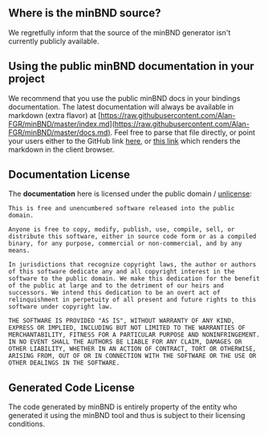 ## Where is the minBND source?

We regretfully inform that the source of the minBND generator isn't currently publicly available.

## Using the public minBND documentation in your project

We recommend that you use the public minBND docs in your bindings documentation. The latest documentation will always be available in markdown (extra flavor) at [https://raw.githubusercontent.com/Alan-FGR/minBND/master/index.md](https://raw.githubusercontent.com/Alan-FGR/minBND/master/docs.md). Feel free to parse that file directly, or point your users either to the GitHub link [here](https://github.com/Alan-FGR/minBND/blob/master/docs.md), or [this link](https://alan-fgr.github.io/minBND/) which renders the markdown in the client browser.

## Documentation License

The **documentation** here is licensed under the public domain / [unlicense](unlicense.org):

```
This is free and unencumbered software released into the public domain.

Anyone is free to copy, modify, publish, use, compile, sell, or
distribute this software, either in source code form or as a compiled
binary, for any purpose, commercial or non-commercial, and by any
means.

In jurisdictions that recognize copyright laws, the author or authors
of this software dedicate any and all copyright interest in the
software to the public domain. We make this dedication for the benefit
of the public at large and to the detriment of our heirs and
successors. We intend this dedication to be an overt act of
relinquishment in perpetuity of all present and future rights to this
software under copyright law.

THE SOFTWARE IS PROVIDED "AS IS", WITHOUT WARRANTY OF ANY KIND,
EXPRESS OR IMPLIED, INCLUDING BUT NOT LIMITED TO THE WARRANTIES OF
MERCHANTABILITY, FITNESS FOR A PARTICULAR PURPOSE AND NONINFRINGEMENT.
IN NO EVENT SHALL THE AUTHORS BE LIABLE FOR ANY CLAIM, DAMAGES OR
OTHER LIABILITY, WHETHER IN AN ACTION OF CONTRACT, TORT OR OTHERWISE,
ARISING FROM, OUT OF OR IN CONNECTION WITH THE SOFTWARE OR THE USE OR
OTHER DEALINGS IN THE SOFTWARE.
```

## Generated Code License

The code generated by minBND is entirely property of the entity who generated it using the minBND tool
and thus is subject to their licensing conditions.